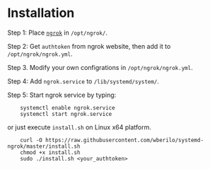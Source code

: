 # Installation

Step 1: Place [`ngrok`](https://ngrok.com/download) in `/opt/ngrok/`.

Step 2: Get `authtoken` from ngrok website, then add it to `/opt/ngrok/ngrok.yml`.

Step 3. Modify your own configrations in `/opt/ngrok/ngrok.yml`.

Step 4: Add `ngrok.service` to `/lib/systemd/system/`.

Step 5: Start ngrok service by typing:

```
    systemctl enable ngrok.service
    systemctl start ngrok.service
```

or just execute `install.sh` on Linux x64 platform.

```
    curl -O https://raw.githubusercontent.com/wberilo/systemd-ngrok/master/install.sh
    chmod +x install.sh
    sudo ./install.sh <your_authtoken>
```
